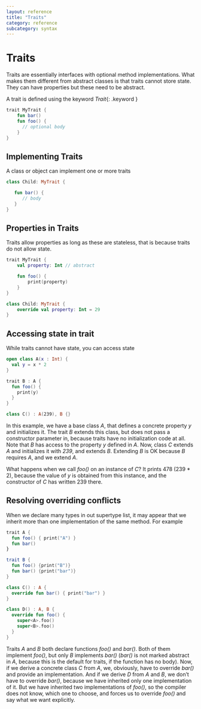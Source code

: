 ```yaml
---
layout: reference
title: "Traits"
category: reference
subcategory: syntax
---
```


# Traits

Traits are essentially interfaces with optional method implementations. What makes them different from abstract classes is that traits
cannot store state. They can have properties but these need to be abstract.

A trait is defined using the keyword *Trait*{: .keyword }

``` kotlin
trait MyTrait {
    fun bar()
    fun foo() {
      // optional body
    }
}
```

## Implementing Traits

A class or object can implement one or more traits

``` kotlin
class Child: MyTrait {

   fun bar() {
      // body
   }
}
```

## Properties in Traits

Traits allow properties as long as these are stateless, that is because traits do not allow state.

``` kotlin
trait MyTrait {
    val property: Int // abstract

    fun foo() {
        print(property)
    }
}

class Child: MyTrait {
    override val property: Int = 29
}
```

## Accessing state in trait

While traits cannot have state, you can access state

``` kotlin
open class A(x : Int) {
  val y = x * 2
}

trait B : A {
  fun foo() {
    print(y)
  }
}

class C() : A(239), B {}
```

In this example, we have a base class *A*, that defines a concrete property *y* and initializes it.
The trait *B* extends this class, but does not pass a constructor parameter in, because traits have no initialization code at all.
Note that *B* has access to the property *y* defined in *A*. Now, class *C* extends *A* and initializes it with *239*, and extends *B*.
Extending *B* is OK because *B* requires *A*, and we extend *A*.

What happens when we call *foo()* on an instance of *C*?
It prints 478 (239 * 2), because the value of *y* is obtained from this instance, and the constructor of *C* has written 239 there.

## Resolving overriding conflicts

When we declare many types in out supertype list, it may appear that we inherit more than one implementation of the same method. For example

``` kotlin
trait A {
  fun foo() { print("A") }
  fun bar()
}

trait B {
  fun foo() {print("B")}
  fun bar() {print("bar")}
}

class C() : A {
  override fun bar() { print("bar") }
}

class D() : A, B {
  override fun foo() {
    super<A>.foo()
    super<B>.foo()
  }
}
```

Traits *A* and *B* both declare functions *foo()* and *bar()*. Both of them implement *foo()*, but only *B* implements *bar()* (*bar()* is not marked abstract in *A*,
because this is the default for traits, if the function has no body). Now, if we derive a concrete class *C* from *A*, we, obviously, have to override *bar()* and provide
an implementation. And if we derive *D* from *A* and *B*, we don’t have to override *bar()*, because we have inherited only one implementation of it.
But we have inherited two implementations of *foo()*, so the compiler does not know, which one to choose, and forces us to override *foo()* and say what we want explicitly.